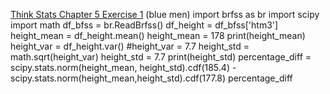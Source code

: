 [Think Stats Chapter 5 Exercise 1](http://greenteapress.com/thinkstats2/html/thinkstats2006.html#toc50) (blue men)
import brfss as br
import scipy
import math
df_bfss = br.ReadBrfss()
df_height = df_bfss['htm3']
height_mean = df_height.mean()
height_mean = 178
print(height_mean)
height_var = df_height.var()
#height_var = 7.7
height_std = math.sqrt(height_var)
height_std = 7.7
print(height_std)
percentage_diff = scipy.stats.norm(height_mean, height_std).cdf(185.4) - scipy.stats.norm(height_mean,height_std).cdf(177.8)
percentage_diff
